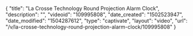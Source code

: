 {
    "title": "La Crosse Technology Round Projection Alarm Clock",
    "description": "",
    "videoid": "109995808",
    "date_created": "1502523947",
    "date_modified": "1504287612",
    "type": "captivate",
    "layout": "video",
    "url": "\/v\/la-crosse-technology-round-projection-alarm-clock\/109995808"
}